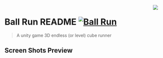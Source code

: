 
<img src="icon.png" align="right" />

# Ball Run README [![Ball Run](https://cdn.jsdelivr.net/gh/sindresorhus/awesome@d7305f38d29fed78fa85652e3a63e154dd8e8829/media/badge.svg)](https://github.com/YehiaWLD/BallRun)
> A unity game 3D endless (or level) cube runner


## Screen Shots Preview
